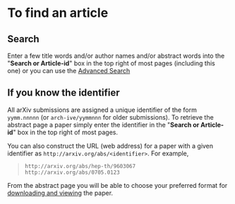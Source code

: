 To find an article
==================

Search
-------------

Enter a few title words and/or author names and/or abstract words into
the "**Search or Article-id**" box in the top right of most pages
(including this one) or you can use the [Advanced Search](bitmap/advanced.md)

If you know the identifier
--------------------------------------------------------

All arXiv submissions are assigned a unique identifier of the form
`yymm.nnnnn` (or `arch-ive/yymmnnn` for older submissions). To retrieve
the abstract page a paper simply enter the identifier in the "**Search
or Article-id**" box in the top right of most pages.

You can also construct the URL (web address) for a paper with a given
identifier as `http://arxiv.org/abs/<identifier>`. For example,

>     http://arxiv.org/abs/hep-th/9603067
>     http://arxiv.org/abs/0705.0123

From the abstract page you will be able to choose your preferred format
for [downloading and viewing](view.md) the paper.

